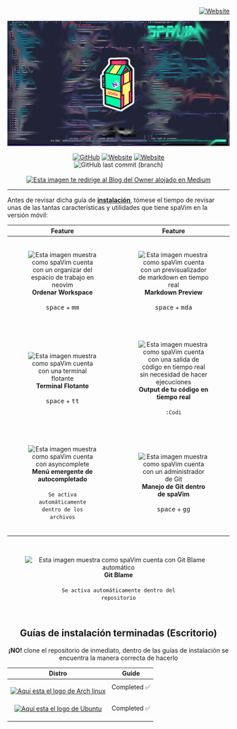 <div align="right">
  <a href="https://github.com/yofreee"><img alt="Website" src="https://img.shields.io/website?label=Owner&style=for-the-badge&up_color=%23F9F871&up_message=%F0%9F%91%91&url=https%3A%2F%2Fgithub.com%2Fyofreee"></a>
</div>

![PreviewSpaVim](https://raw.githubusercontent.com/spavim/spaVim/main/wiki-Media/faceNvimG.png)
<div align="center">
  <a href="https://github.com/spavim/spaVim-Termux/blob/main/LICENSE"><img alt="GitHub" src="https://img.shields.io/github/license/spavim/spaVim?color=%23F9F871&style=for-the-badge"></a>
  <a href="https://neovim.io/"><img alt="Website" src="https://img.shields.io/website?label=Neovim&style=for-the-badge&up_color=%23F9F871&up_message=0.7%2B&url=https%3A%2F%2Fneovim.io%2F"></a>
<a href="https://github.com/spavim/spaVim-Termux/discussions/categories/announcements"><img alt="Website" src="https://img.shields.io/website?down_message=%F0%9F%93%A2&label=ANNOUNCEMENTS&style=for-the-badge&up_color=F9F871&up_message=%F0%9F%93%A2&url=https%3A%2F%2Fgithub.com%2Fspavim%2FspaVim-Termux%2Fdiscussions%2Fcategories%2Fannouncements"></a>
</div>
<div align="center">
  <img alt="GitHub last commit (branch)" src="https://img.shields.io/github/last-commit/spavim/spaVim-Termux/main?color=%23F9F871&style=for-the-badge">
</div>
<br>
<div align="center">
  <a href="https://medium.com/@nativeInsect"><img src="https://img.shields.io/badge/Medium-12100E?style=for-the-badge&logo=medium&logoColor=white" alt="Esta imagen te redirige al Blog del Owner alojado en Medium" title="Owner Blog!"></a>
</div>
<hr>

Antes de revisar dicha guía de **[instalación](https://github.com/spavim/spaVim-Termux/blob/main/Guide/guiaInstalacionspavimTermux.md)**, tómese el tiempo de revisar unas de las tantas características y utilidades que tiene spaVim en la versión móvil:
<br/>

<div align="center">

|Feature| Feature |
| --- | --- |
| <br><div align="center"><figure><img src="https://github.com/spavim/spaVim-Termux/blob/main/wiki-media/Screenrecorder-2022-08-24-22-13-10-6_0_.gif" width="375" alt="Esta imagen muestra como spaVim cuenta con un organizar del espacio de trabajo en neovim" title="spaVim + workspace"/><br><figcaption><b title=":)">Ordenar Workspace</b></figcaption><br><kbd>space</kbd> + <kbd>m</kbd><kbd>m</kbd></figure></div><br> | <br><div align="center"><figure><img src="https://github.com/spavim/spaVim-Termux/blob/main/wiki-media/Video.Guru_20220824_235304806.gif" width="375" alt="Esta imagen muestra como spaVim cuenta con un previsualizador de markdown en tiempo real" title="spaVim + markdownPreview"/><br><figcaption><b title=":)">Markdown Preview</b></figcaption><br><kbd>space</kbd> + <kbd>m</kbd><kbd>d</kbd><kbd>a</kbd></figure></div><br> |
| <br><div align="center"><figure><img src="https://github.com/spavim/spaVim-Termux/blob/main/wiki-media/Screenrecorder-2022-08-24-22-13-59-677_0_.gif" width="375" alt="Esta imagen muestra como spaVim cuenta con una terminal flotante" title="spaVim + terminalFlotante"/><br><figcaption><b title=":)">Terminal Flotante</b></figcaption><br><kbd>space</kbd> + <kbd>t</kbd><kbd>t</kbd></figure></div><br> | <br><div align="center"><figure><img src="https://github.com/spavim/spaVim-Termux/blob/main/wiki-media/Screenrecorder-2022-08-24-22-21-05-800_0_.gif" width="375" alt="Esta imagen muestra como spaVim cuenta con una salida de código en tiempo real sin necesidad de hacer ejecuciones" title="spaVim + outputLive"/><br><figcaption><b title=":)">Output de tu código en tiempo real</b></figcaption><br><code>:Codi</code><br></figure></div><br> |
| <br><div align="center"><figure><img src="https://github.com/spavim/spaVim-Termux/blob/main/wiki-media/Screenrecorder-2022-08-24-21-20-44-558_0_.gif" width="375" alt="Esta imagen muestra como spaVim cuenta con asyncomplete" title="spaVim + asyncomplete"/><br><figcaption><b title=":)">Menú emergente de autocompletado</b></figcaption><br><code>Se activa automáticamente dentro de los archivos</code><br></figure></div><br> | <br><div align="center"><figure><img src="https://github.com/spavim/spaVim-Termux/blob/main/wiki-media/Screenrecorder-2022-08-24-22-20-03-442.gif" width="375" alt="Esta imagen muestra como spaVim cuenta con un administrador de Git" title="spaVim + Git"/><br><figcaption><b title=":)">Manejo de Git dentro de spaVim</b></figcaption><br><kbd>space</kbd> + <kbd>g</kbd><kbd>g</kbd><br></figure></div><br> |

<br><div align="center"><figure><img src="https://github.com/spavim/spaVim-Termux/blob/main/wiki-media/IMG_20220824_222059.jpg" width="750" alt="Esta imagen muestra como spaVim cuenta con Git Blame automático" title="spaVim + GitBlame"/><br><figcaption><b title=":)">Git Blame</b></figcaption><br><code>Se activa automáticamente dentro del repositorio</code></figure></div><br>

</div>

<div align="center" class="sistemaOperativo">
  <h2 id="container-distros">Guías de instalación terminadas (Escritorio)</h2>
  <p><b>¡NO!</b> clone el repositorio de inmediato, dentro de las guías de instalación se encuentra la manera correcta de hacerlo</p>
</div>

<div align="center">

| Distro | Guide |
| ------ | ----- |
| <br><div align="center" class="container-distros" display="grid"><a href="https://github.com/spavim/spaVim/blob/main/Guides/guideArchLinuxSpaVim.md"><img src="https://img.icons8.com/external-tal-revivo-bold-tal-revivo/344/external-arch-linux-composed-of-nonfree-and-open-source-software-logo-bold-tal-revivo.png" alt="Aquí esta el logo de Arch linux" title="Arch-Linux y Derivados" width="50" height="50"></a><br> | Completed ✅ |
| <br><div align="center"><a href="https://github.com/spavim/spaVim/blob/main/Guides/guideUbuntuSpaVim.md"><img src="https://img.icons8.com/ios-filled/344/ubuntu.png" alt="Aquí esta el logo de Ubuntu" title="Ubuntu, Linux Mint" width="50" height="50"></a></div><br> | Completed ✅ |
    
</div>
